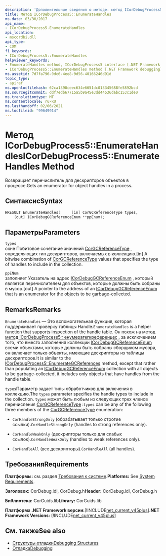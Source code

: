 ```yaml
---
description: 'Дополнительные сведения о методе: метод ICorDebugProcess5:: EnumerateHandles'
title: Метод ICorDebugProcess5::EnumerateHandles
ms.date: 03/30/2017
api_name:
- ICorDebugProcess5.EnumerateHandles
api_location:
- mscordbi.dll
api_type:
- COM
f1_keywords:
- ICorDebugProcess5::EnumerateHandles
helpviewer_keywords:
- EnumerateHandles method, ICorDebugProcess5 interface [.NET Framework debugging]
- ICorDebugProcess5::EnumerateHandles method [.NET Framework debugging]
ms.assetid: 7d7fa796-0dc6-4ee8-9d56-40166246d91d
topic_type:
- apiref
ms.openlocfilehash: 62ca1390ceec634e6651dc013345688fe5892bcd
ms.sourcegitcommit: ddf7edb67715a5b9a45e3dd44536dabc153c1de0
ms.translationtype: MT
ms.contentlocale: ru-RU
ms.lasthandoff: 02/06/2021
ms.locfileid: "99649914"
---
```

# <a name="icordebugprocess5enumeratehandles-method"></a><span data-ttu-id="82874-103">Метод ICorDebugProcess5::EnumerateHandles</span><span class="sxs-lookup"><span data-stu-id="82874-103">ICorDebugProcess5::EnumerateHandles Method</span></span>

<span data-ttu-id="82874-104">Возвращает перечислитель для дескрипторов объектов в процессе.</span><span class="sxs-lookup"><span data-stu-id="82874-104">Gets an enumerator for object handles in a process.</span></span>  
  
## <a name="syntax"></a><span data-ttu-id="82874-105">Синтаксис</span><span class="sxs-lookup"><span data-stu-id="82874-105">Syntax</span></span>  
  
```cpp  
HRESULT EnumerateHandles(     [in] CorGCReferenceType types,  
    [out] ICorDebugGCReferenceEnum **ppEnum);  
```  
  
## <a name="parameters"></a><span data-ttu-id="82874-106">Параметры</span><span class="sxs-lookup"><span data-stu-id="82874-106">Parameters</span></span>  

 `types`  
 <span data-ttu-id="82874-107">окне Побитовое сочетание значений [CorGCReferenceType](corgcreferencetype-enumeration.md) , определяющих тип дескрипторов, включаемых в коллекцию.</span><span class="sxs-lookup"><span data-stu-id="82874-107">[in] A bitwise combination of [CorGCReferenceType](corgcreferencetype-enumeration.md) values that specifies the type of handles to include in the collection.</span></span>  
  
 `ppENum`  
 <span data-ttu-id="82874-108">заполняет Указатель на адрес [ICorDebugGCReferenceEnum](icordebuggcreferenceenum-interface.md) , который является перечислителем для объектов, которые должны быть собраны в мусор.</span><span class="sxs-lookup"><span data-stu-id="82874-108">[out] A pointer to the address of an [ICorDebugGCReferenceEnum](icordebuggcreferenceenum-interface.md) that is an enumerator for the objects to be garbage-collected.</span></span>  
  
## <a name="remarks"></a><span data-ttu-id="82874-109">Remarks</span><span class="sxs-lookup"><span data-stu-id="82874-109">Remarks</span></span>  

 <span data-ttu-id="82874-110">`EnumerateHandles` — Это вспомогательная функция, которая поддерживает проверку таблицы Handle.</span><span class="sxs-lookup"><span data-stu-id="82874-110">`EnumerateHandles` is a helper function that supports inspection of the handle table.</span></span> <span data-ttu-id="82874-111">Он похож на метод [метод ICorDebugProcess5:: енумератегкреференцес](icordebugprocess5-enumerategcreferences-method.md) , за исключением того, что вместо заполнения коллекции [ICorDebugGCReferenceEnum](icordebuggcreferenceenum-interface.md) всеми объектами, которые должны быть собраны сборщиком мусора, он включает только объекты, имеющие дескрипторы из таблицы дескрипторов.</span><span class="sxs-lookup"><span data-stu-id="82874-111">It is similar to the [ICorDebugProcess5::EnumerateGCReferences](icordebugprocess5-enumerategcreferences-method.md) method, except that rather than populating an [ICorDebugGCReferenceEnum](icordebuggcreferenceenum-interface.md) collection with all objects to be garbage-collected, it includes only objects that have handles from the handle table.</span></span>  
  
 <span data-ttu-id="82874-112">`types`Параметр задает типы обработчиков для включения в коллекцию.</span><span class="sxs-lookup"><span data-stu-id="82874-112">The `types` parameter specifies the handle types to include in the collection.</span></span> <span data-ttu-id="82874-113">`types` может быть любым из следующих трех членов перечисления [CorGCReferenceType](corgcreferencetype-enumeration.md) :</span><span class="sxs-lookup"><span data-stu-id="82874-113">`types` can be any of the following three members of the [CorGCReferenceType](corgcreferencetype-enumeration.md) enumeration:</span></span>  
  
- <span data-ttu-id="82874-114">`CorHandleStrongOnly` (обрабатывает только строгие ссылки).</span><span class="sxs-lookup"><span data-stu-id="82874-114">`CorHandleStrongOnly` (handles to strong references only).</span></span>  
  
- <span data-ttu-id="82874-115">`CorHandleWeakOnly` (дескрипторы только для слабых ссылок).</span><span class="sxs-lookup"><span data-stu-id="82874-115">`CorHandleWeakOnly` (handles to weak references only).</span></span>  
  
- <span data-ttu-id="82874-116">`CorHandleAll` (все дескрипторы).</span><span class="sxs-lookup"><span data-stu-id="82874-116">`CorHandleAll` (all handles).</span></span>  
  
## <a name="requirements"></a><span data-ttu-id="82874-117">Требования</span><span class="sxs-lookup"><span data-stu-id="82874-117">Requirements</span></span>  

 <span data-ttu-id="82874-118">**Платформы:** см. раздел [Требования к системе](../../get-started/system-requirements.md).</span><span class="sxs-lookup"><span data-stu-id="82874-118">**Platforms:** See [System Requirements](../../get-started/system-requirements.md).</span></span>  
  
 <span data-ttu-id="82874-119">**Заголовок:** CorDebug.idl, CorDebug.h</span><span class="sxs-lookup"><span data-stu-id="82874-119">**Header:** CorDebug.idl, CorDebug.h</span></span>  
  
 <span data-ttu-id="82874-120">**Библиотека:** CorGuids.lib</span><span class="sxs-lookup"><span data-stu-id="82874-120">**Library:** CorGuids.lib</span></span>  
  
 <span data-ttu-id="82874-121">**Платформа .NET Framework версии:**[!INCLUDE[net_current_v45plus](../../../../includes/net-current-v45plus-md.md)]</span><span class="sxs-lookup"><span data-stu-id="82874-121">**.NET Framework Versions:** [!INCLUDE[net_current_v45plus](../../../../includes/net-current-v45plus-md.md)]</span></span>  
  
## <a name="see-also"></a><span data-ttu-id="82874-122">См. также</span><span class="sxs-lookup"><span data-stu-id="82874-122">See also</span></span>

- [<span data-ttu-id="82874-123">Структуры отладки</span><span class="sxs-lookup"><span data-stu-id="82874-123">Debugging Structures</span></span>](debugging-structures.md)
- [<span data-ttu-id="82874-124">Отладка</span><span class="sxs-lookup"><span data-stu-id="82874-124">Debugging</span></span>](index.md)
